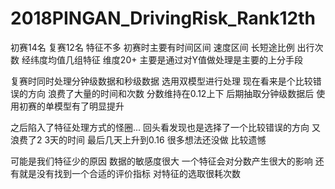 # 2018PINGAN_DrivingRisk_Rank12th

初赛14名 复赛12名 特征不多 初赛时主要有时间区间 速度区间 长短途比例 出行次数 经纬度均值几组特征 维度20+ 主要是通过对Y值做处理是主要的上分手段

复赛时同时处理分钟级数据和秒级数据 选用双模型进行处理 现在看来是个比较错误的方向 浪费了大量的时间和次数 分数维持在0.12上下 后期抽取分钟级数据后 使用初赛的单模型有了明显提升

之后陷入了特征处理方式的怪圈... 回头看发现也是选择了一个比较错误的方向 又浪费了2 3天的时间 最后几天上升到0.16 很多想法还没做 比较遗憾

可能是我们特征少的原因 数据的敏感度很大 一个特征会对分数产生很大的影响 还有就是没有找到一个合适的评价指标 对特征的选取很耗次数
